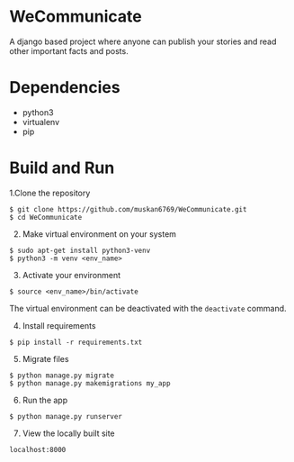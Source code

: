 # WeCommunicate
A django based project where anyone can publish your stories and read other important facts and posts.
# Dependencies
  
  * python3
  * virtualenv
  * pip
  # Build and Run
  1.Clone the repository
  ```shell
  $ git clone https://github.com/muskan6769/WeCommunicate.git
  $ cd WeCommunicate
  ```
  
2. Make virtual environment on your system

```shell
$ sudo apt-get install python3-venv
$ python3 -m venv <env_name>
```
3. Activate your environment
```shell
$ source <env_name>/bin/activate
```
The virtual environment can be deactivated with the `deactivate` command.

4. Install requirements
```shell
$ pip install -r requirements.txt
```
5. Migrate files

```shell
$ python manage.py migrate
$ python manage.py makemigrations my_app
```
6. Run the app
```shell
$ python manage.py runserver
```
7. View the locally built site
```shell
localhost:8000
```
